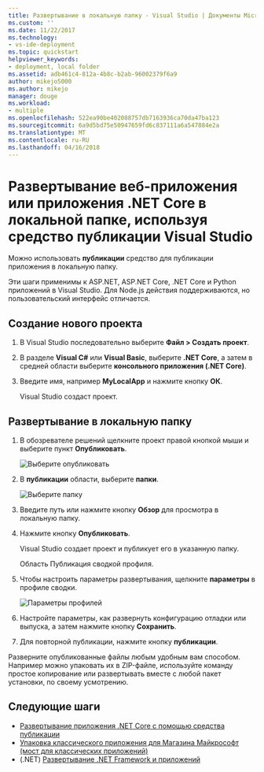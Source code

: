 ```yaml
---
title: Развертывание в локальную папку - Visual Studio | Документы Microsoft
ms.custom: ''
ms.date: 11/22/2017
ms.technology:
- vs-ide-deployment
ms.topic: quickstart
helpviewer_keywords:
- deployment, local folder
ms.assetid: adb461c4-812a-4b8c-b2ab-96002379f6a9
author: mikejo5000
ms.author: mikejo
manager: douge
ms.workload:
- multiple
ms.openlocfilehash: 522ea90be402088757db7163936ca70da47ba123
ms.sourcegitcommit: 6a9d5bd75e50947659fd6c837111a6a547884e2a
ms.translationtype: MT
ms.contentlocale: ru-RU
ms.lasthandoff: 04/16/2018
---
```

# <a name="deploy-a-web-app-or-net-core-app-to-a-local-folder-using-the-visual-studio-publish-tool"></a>Развертывание веб-приложения или приложения .NET Core в локальной папке, используя средство публикации Visual Studio

Можно использовать **публикации** средство для публикации приложения в локальную папку. 

Эти шаги применимы к ASP.NET, ASP.NET Core, .NET Core и Python приложений в Visual Studio. Для Node.js действия поддерживаются, но пользовательский интерфейс отличается.

## <a name="create-a-new-project"></a>Создание нового проекта 

1. В Visual Studio последовательно выберите **Файл > Создать проект**.

1. В разделе **Visual C#** или **Visual Basic**, выберите **.NET Core**, а затем в средней области выберите **консольного приложения (.NET Core)**.

1. Введите имя, например **MyLocalApp** и нажмите кнопку **ОК**.

    Visual Studio создаст проект.

## <a name="deploy-to-a-local-folder"></a>Развертывание в локальную папку

1. В обозревателе решений щелкните проект правой кнопкой мыши и выберите пункт **Опубликовать**.

    ![Выберите опубликовать](../deployment/media/quickstart-publish.png "выберите публикации")

1. В **публикации** области, выберите **папки**.

    ![Выберите папку](../deployment/media/quickstart-publish-folder.png "выберите папку")

1. Введите путь или нажмите кнопку **Обзор** для просмотра в локальную папку.

1. Нажмите кнопку **Опубликовать**.

    Visual Studio создает проект и публикует его в указанную папку.

    Область Публикация сводкой профиля.

1. Чтобы настроить параметры развертывания, щелкните **параметры** в профиле сводки.

    ![Параметры профилей](../deployment/media/quickstart-profile-settings.png "параметры профилей") 

1. Настройте параметры, как развернуть конфигурацию отладки или выпуска, а затем нажмите кнопку **Сохранить**.

1. Для повторной публикации, нажмите кнопку **публикации**.

Разверните опубликованные файлы любым удобным вам способом. Например можно упаковать их в ZIP-файле, используйте команду простое копирование или развертывать вместе с любой пакет установки, по своему усмотрению.

## <a name="next-steps"></a>Следующие шаги

- [Развертывание приложения .NET Core с помощью средства публикации](/dotnet/core/deploying/deploy-with-vs)
- [Упаковка классического приложения для Магазина Майкрософт (мост для классических приложений)](/windows/uwp/porting/desktop-to-uwp-packaging-dot-net)
- (.NET) [Развертывание .NET Framework и приложений](/dotnet/framework/deployment/)
